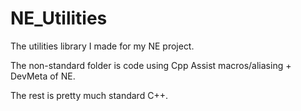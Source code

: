 # NE_Utilities
The utilities library I made for my NE project.

The non-standard folder is code using Cpp Assist macros/aliasing + DevMeta of NE.

The rest is pretty much standard C++.
